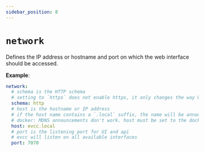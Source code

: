 ```yaml
---
sidebar_position: 8
---
```


# `network`

Defines the IP address or hostname and port on which the web interface should be accessed.

**Example**:

```yaml
network:
  # schema is the HTTP schema
  # setting to `https` does not enable https, it only changes the way URLs are generated
  schema: http
  # host is the hostname or IP address
  # if the host name contains a `.local` suffix, the name will be announced on MDNS
  # docker: MDNS announcements don't work. host must be set to the docker host's name.
  host: evcc.local
  # port is the listening port for UI and api
  # evcc will listen on all available interfaces
  port: 7070
```
